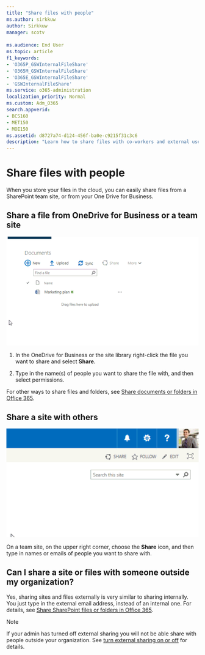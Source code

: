 ```yaml
---
title: "Share files with people"
ms.author: sirkkuw
author: Sirkkuw
manager: scotv

ms.audience: End User
ms.topic: article
f1_keywords:
- 'O365P_GSWInternalFileShare'
- 'O365M_GSWInternalFileShare'
- 'O365E_GSWInternalFileShare'
- 'GSWInternalFileShare'
ms.service: o365-administration
localization_priority: Normal
ms.custom: Adm_O365
search.appverid:
- BCS160
- MET150
- MOE150
ms.assetid: d8727a74-d124-456f-ba0e-c9215f31c3c6
description: "Learn how to share files with co-workers and external users from a SharePoint team site or One Drive for Business."
---
```


# Share files with people

When you store your files in the cloud, you can easily share files from a SharePoint team site, or from your One Drive for Business.
  
## Share a file from OneDrive for Business or a team site

![Choose ellipses and then Share, type in email to share a file](../media/e08e88a7-e058-4952-abc8-a2020496c43f.gif)
  
1. In the OneDrive for Business or the site library right-click the file you want to share and select **Share.**
    
2. Type in the name(s) of people you want to share the file with, and then select permissions.
    
For other ways to share files and folders, see [Share documents or folders in Office 365](https://support.office.com/article/365-1FE37332-0F9A-4719-970E-D2578DA4941C.aspx).
  
## Share a site with others

![Choose Share and enter email to share a SharePoint site](../media/b56a7aea-b887-4353-b85d-6dedbb6c2a17.gif)
  
On a team site, on the upper right corner, choose the **Share** icon, and then type in names or emails of people you want to share with. 
  
## Can I share a site or files with someone outside my organization?

Yes, sharing sites and files externally is very similar to sharing internally. You just type in the external email address, instead of an internal one. For details, see [Share SharePoint files or folders in Office 365](https://support.office.com/article/1fe37332-0f9a-4719-970e-d2578da4941c.aspx).
  
> [!NOTE]
> If your admin has turned off external sharing you will not be able share with people outside your organization. See [turn external sharing on or off](https://support.office.com/article/c8a462eb-0723-4b0b-8d0a-70feafe4be85.aspx) for details. 
  

